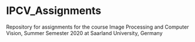 # IPCV_Assignments
Repository for assignments for the course Image Processing and Computer Vision, Summer Semester 2020 at Saarland University, Germany
